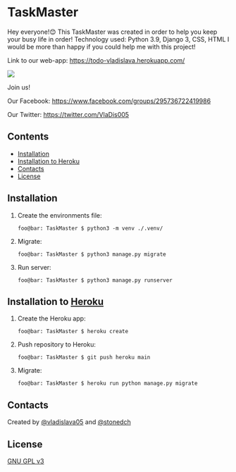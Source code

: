 # TaskMaster

Hey everyone!😊
This TaskMaster was created in order to help you keep your busy life in order! 
Technology used: Python 3.9, Django 3, CSS, HTML
I would be more than happy if you could help me with this project!

Link to our web-app: https://todo-vladislava.herokuapp.com/

<img src="preview.jpg">

Join us!

Our Facebook: https://www.facebook.com/groups/295736722419986

Our Twitter: https://twitter.com/VlaDis005

## Contents

* [Installation](#installation)
* [Installation to Heroku](#installation-to-heroku)
* [Contacts](#contacts)
* [License](#license)

## Installation

1. Create the environments file:

    ```console
    foo@bar: TaskMaster $ python3 -m venv ./.venv/
    ```

2. Migrate:

    ```console
    foo@bar: TaskMaster $ python3 manage.py migrate
    ```

3. Run server:

    ```console
    foo@bar: TaskMaster $ python3 manage.py runserver
    ```

## Installation to [Heroku](https://www.heroku.com/)

1. Create the Heroku app:

    ```console
    foo@bar: TaskMaster $ heroku create
    ```

2. Push repository to Heroku:

    ```console
    foo@bar: TaskMaster $ git push heroku main
    ```

3. Migrate:

    ```console
    foo@bar: TaskMaster $ heroku run python manage.py migrate
    ```

## Contacts

Created by [@vladislava05](https://github.com/Vladislava05) and [@stonedch](https://github.com/stonedch)

## License

[GNU GPL v3](LICENSE.md)
